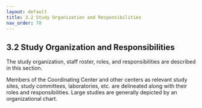 ```yaml
---
layout: default
title: 3.2 Study Organization and Responsibilities
nav_order: 70
---
```


## 3.2 Study Organization and Responsibilities

The study organization, staff roster, roles, and responsibilities are
described in this section.

Members of the Coordinating Center and other centers as relevant study
sites, study committees, laboratories, etc. are delineated along with
their roles and responsibilities. Large studies are generally depicted
by an organizational chart.

